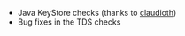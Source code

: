 * Java KeyStore checks (thanks to [claudioth](https://github.com/claudioth))
 * Bug fixes in the TDS checks
